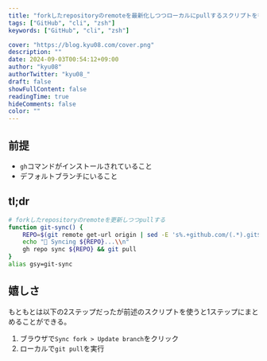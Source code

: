 ```yaml
---
title: "forkしたrepositoryのremoteを最新化しつつローカルにpullするスクリプトを書いた"
tags: ["GitHub", "cli", "zsh"]
keywords: ["GitHub", "cli", "zsh"]

cover: "https://blog.kyu08.com/cover.png"
description: ""
date: 2024-09-03T00:54:12+09:00
author: "kyu08"
authorTwitter: "kyu08_"
draft: false
showFullContent: false
readingTime: true
hideComments: false
color: ""
---
```


## 前提
- `gh`コマンドがインストールされていること
- デフォルトブランチにいること

## tl;dr
```bash
# forkしたrepositoryのremoteを更新しつつpullする
function git-sync() {
    REPO=$(git remote get-url origin | sed -E 's%.+github.com/(.*).git$%\1%')
    echo "🔄 Syncing ${REPO}...\\n"
    gh repo sync ${REPO} && git pull
}
alias gsy=git-sync
```

## 嬉しさ
もともとは以下の2ステップだったが前述のスクリプトを使うと1ステップにまとめることができる。
1. ブラウザで`Sync fork > Update branch`をクリック
2. ローカルで`git pull`を実行
